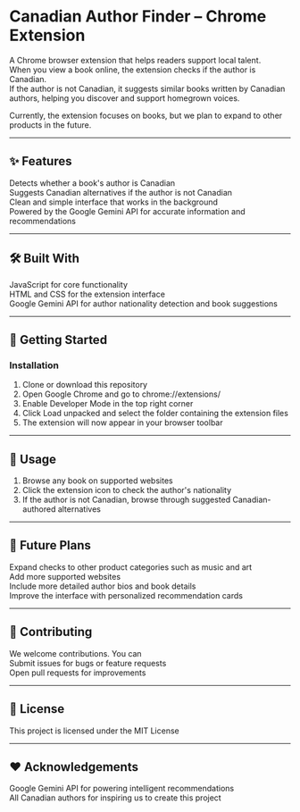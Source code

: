 # Canadian Author Finder – Chrome Extension

A Chrome browser extension that helps readers support local talent.  
When you view a book online, the extension checks if the author is Canadian.  
If the author is not Canadian, it suggests similar books written by Canadian authors, helping you discover and support homegrown voices.

Currently, the extension focuses on books, but we plan to expand to other products in the future.

---

## ✨ Features
Detects whether a book's author is Canadian  
Suggests Canadian alternatives if the author is not Canadian  
Clean and simple interface that works in the background  
Powered by the Google Gemini API for accurate information and recommendations

---

## 🛠️ Built With
JavaScript for core functionality  
HTML and CSS for the extension interface  
Google Gemini API for author nationality detection and book suggestions

---

## 🚀 Getting Started

### Installation
1. Clone or download this repository  
2. Open Google Chrome and go to chrome://extensions/
3. Enable Developer Mode in the top right corner  
4. Click Load unpacked and select the folder containing the extension files  
5. The extension will now appear in your browser toolbar

---

## 📌 Usage
1. Browse any book on supported websites  
2. Click the extension icon to check the author's nationality  
3. If the author is not Canadian, browse through suggested Canadian-authored alternatives

---

## 🔮 Future Plans
Expand checks to other product categories such as music and art  
Add more supported websites  
Include more detailed author bios and book details  
Improve the interface with personalized recommendation cards

---

## 🤝 Contributing
We welcome contributions. You can  
Submit issues for bugs or feature requests  
Open pull requests for improvements

---

## 📜 License
This project is licensed under the MIT License

---

## ❤️ Acknowledgements
Google Gemini API for powering intelligent recommendations  
All Canadian authors for inspiring us to create this project
